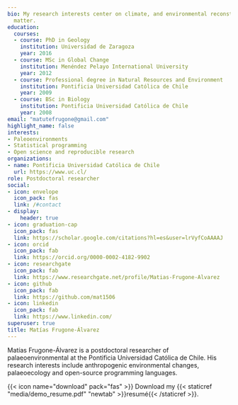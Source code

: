 ```yaml
---
bio: My research interests center on climate, and environmental reconstructions in the past, particularly in biogeochemistry problems
  matter.
education:
  courses:
  - course: PhD in Geology
    institution: Universidad de Zaragoza
    year: 2016
  - course: MSc in Global Change
    institution: Menéndez Pelayo International University
    year: 2012
  - course: Professional degree in Natural Resources and Environment
    institution: Pontificia Universidad Católica de Chile
    year: 2009
  - course: BSc in Biology
    institution: Pontificia Universidad Católica de Chile
    year: 2008
email: "matutefrugone@gmail.com"
highlight_name: false
interests:
- Paleoenvironments
- Statistical programming
- Open science and reproducible research
organizations:
- name: Pontificia Universidad Católica de Chile
  url: https://www.uc.cl/
role: Postdoctoral researcher
social:
- icon: envelope
  icon_pack: fas
  link: /#contact
- display:
    header: true
- icon: graduation-cap
  icon_pack: fas
  link: https://scholar.google.com/citations?hl=es&user=lrVyfCoAAAAJ
- icon: orcid
  icon_pack: fab
  link: https://orcid.org/0000-0002-4182-9902
- icon: researchgate
  icon_pack: fab
  link: https://www.researchgate.net/profile/Matias-Frugone-Alvarez    
- icon: github
  icon_pack: fab
  link: https://github.com/mat1506
- icon: linkedin
  icon_pack: fab
  link: https://www.linkedin.com/
superuser: true
title: Matías Frugone-Álvarez
---
```


Matías Frugone-Álvarez is a postdoctoral researcher of palaeoenvironmental at the Pontificia Universidad Católica de Chile. His research interests include anthropogenic environmental changes, palaeoecology and open-source programming languages. 


{{< icon name="download" pack="fas" >}} Download my {{< staticref "media/demo_resume.pdf" "newtab" >}}resumé{{< /staticref >}}.
